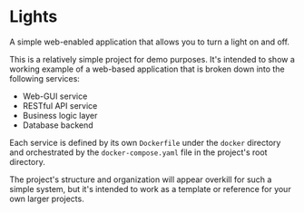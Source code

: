 # Lights

A simple web-enabled application that allows you to turn a light on and off.

This is a relatively simple project for demo purposes. It's intended to show a working example of a web-based application that is broken down into the following services:

* Web-GUI service
* RESTful API service
* Business logic layer
* Database backend

Each service is defined by its own `Dockerfile` under the `docker` directory and orchestrated by the `docker-compose.yaml` file in the project's root directory.

The project's structure and organization will appear overkill for such a simple system, but it's intended to work as a template or reference for your own larger projects.
